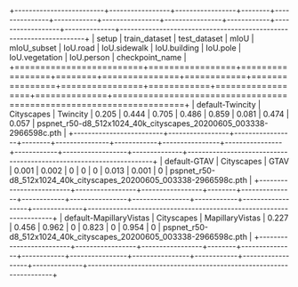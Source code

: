 +-------------------------+-----------------+-----------------+--------+---------------+------------+----------------+----------------+------------+------------------+--------------+--------------------------------------------------------------------+
| setup                   | train_dataset   | test_dataset    |   mIoU |   mIoU_subset |   IoU.road |   IoU.sidewalk |   IoU.building |   IoU.pole |   IoU.vegetation |   IoU.person | checkpoint_name                                                    |
+=========================+=================+=================+========+===============+============+================+================+============+==================+==============+====================================================================+
| default-Twincity        | Cityscapes      | Twincity        |  0.205 |         0.444 |      0.705 |          0.486 |          0.859 |      0.081 |            0.474 |        0.057 | pspnet_r50-d8_512x1024_40k_cityscapes_20200605_003338-2966598c.pth |
+-------------------------+-----------------+-----------------+--------+---------------+------------+----------------+----------------+------------+------------------+--------------+--------------------------------------------------------------------+
| default-GTAV            | Cityscapes      | GTAV            |  0.001 |         0.002 |      0     |          0     |          0     |      0.013 |            0.001 |        0     | pspnet_r50-d8_512x1024_40k_cityscapes_20200605_003338-2966598c.pth |
+-------------------------+-----------------+-----------------+--------+---------------+------------+----------------+----------------+------------+------------------+--------------+--------------------------------------------------------------------+
| default-MapillaryVistas | Cityscapes      | MapillaryVistas |  0.227 |         0.456 |      0.962 |          0     |          0.823 |      0     |            0.954 |        0     | pspnet_r50-d8_512x1024_40k_cityscapes_20200605_003338-2966598c.pth |
+-------------------------+-----------------+-----------------+--------+---------------+------------+----------------+----------------+------------+------------------+--------------+--------------------------------------------------------------------+